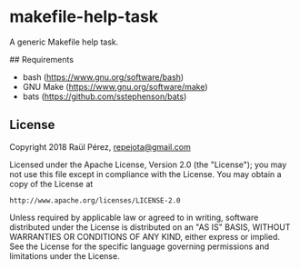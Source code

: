 # makefile-help-task

A generic Makefile help task.

## Requirements

* bash (https://www.gnu.org/software/bash)
* GNU Make (https://www.gnu.org/software/make)
* bats (https://github.com/sstephenson/bats)

## License

Copyright 2018 Raül Pérez, repejota@gmail.com

Licensed under the Apache License, Version 2.0 (the "License");
you may not use this file except in compliance with the License.
You may obtain a copy of the License at

    http://www.apache.org/licenses/LICENSE-2.0

Unless required by applicable law or agreed to in writing, software
distributed under the License is distributed on an "AS IS" BASIS,
WITHOUT WARRANTIES OR CONDITIONS OF ANY KIND, either express or implied.
See the License for the specific language governing permissions and
limitations under the License.
